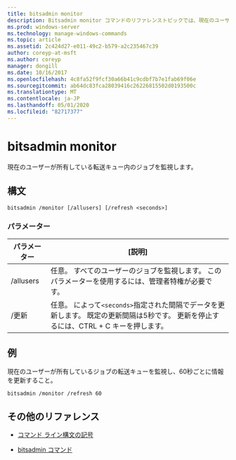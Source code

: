 ```yaml
---
title: bitsadmin monitor
description: Bitsadmin monitor コマンドのリファレンストピックでは、現在のユーザーが所有している転送キュー内のジョブを監視します。
ms.prod: windows-server
ms.technology: manage-windows-commands
ms.topic: article
ms.assetid: 2c424d27-e011-49c2-b579-a2c235467c39
author: coreyp-at-msft
ms.author: coreyp
manager: dongill
ms.date: 10/16/2017
ms.openlocfilehash: 4c8fa52f9fcf30a66b41c9cdbf7b7e1fab69f06e
ms.sourcegitcommit: ab64dc83fca28039416c26226815502d0193500c
ms.translationtype: MT
ms.contentlocale: ja-JP
ms.lasthandoff: 05/01/2020
ms.locfileid: "82717377"
---
```

# <a name="bitsadmin-monitor"></a>bitsadmin monitor

現在のユーザーが所有している転送キュー内のジョブを監視します。

## <a name="syntax"></a>構文

```
bitsadmin /monitor [/allusers] [/refresh <seconds>]
```

### <a name="parameters"></a>パラメーター

| パラメーター | [説明] |
| -------------- | -------------- |
| /allusers | 任意。 すべてのユーザーのジョブを監視します。 このパラメーターを使用するには、管理者特権が必要です。 |
| /更新 | 任意。 によって`<seconds>`指定された間隔でデータを更新します。 既定の更新間隔は5秒です。 更新を停止するには、CTRL + C キーを押します。 |

## <a name="examples"></a>例

現在のユーザーが所有しているジョブの転送キューを監視し、60秒ごとに情報を更新すること。

```
bitsadmin /monitor /refresh 60
```

## <a name="additional-references"></a>その他のリファレンス

- [コマンド ライン構文の記号](command-line-syntax-key.md)

- [bitsadmin コマンド](bitsadmin.md)
